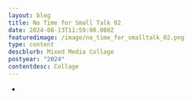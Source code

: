 ```yaml
---
layout: blog
title: No Time for Small Talk 02
date: 2024-08-13T11:59:00.000Z
featuredimage: /image/no_time_for_smalltalk_02.png
type: content
descblurb: Mixed Media Collage
postyear: "2024"
contentdesc: Collage
---
```

-
